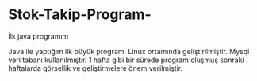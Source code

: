 # Stok-Takip-Program-
İlk java programım


Java ile yaptığım ilk büyük program. Linux ortamında geliştirilmiştir. Mysql veri tabanı kullanılmıştır.
1 hafta gibi bir sürede program oluşmuş sonraki haftalarda görsellik ve geliştirmelere önem verilmiştir.
